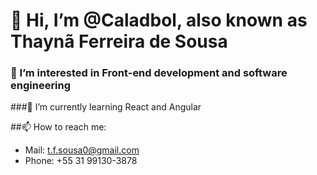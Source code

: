 # 👋 Hi, I’m @Caladbol, also known as Thaynã Ferreira de Sousa

### 👀 I’m interested in Front-end development and software engineering
###🌱 I’m currently learning React and Angular
<!--💞️ I’m looking to collaborate on ... -->
##📫 How to reach me:
- Mail: t.f.sousa0@gmail.com
- Phone: +55 31 99130-3878

<!---
Caladbol/Caladbol is a ✨ special ✨ repository because its `README.md` (this file) appears on your GitHub profile.
You can click the Preview link to take a look at your changes.
--->
